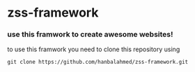 # zss-framework

### use this framwork to create awesome websites!

to use this framwork you need to clone this repository using 

`git clone https://github.com/hanbalahmed/zss-framework.git` 
